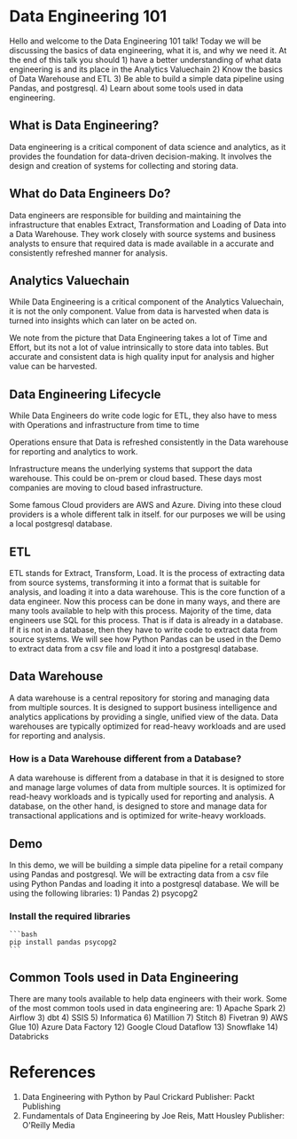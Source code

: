 
# Data Engineering 101

Hello and welcome to the Data Engineering 101 talk! 
Today we will be discussing the basics of data engineering, what it is, and why we need it. 
At the end of this talk you should 
    1) have a better understanding of what data engineering is and its place in the Analytics Valuechain
    2) Know the basics of Data Warehouse and ETL
    3) Be able to build a simple data pipeline using Pandas, and postgresql.
    4) Learn about some tools used in data engineering.

## What is Data Engineering?

Data engineering is a critical component of data science and analytics, as it provides the foundation for data-driven decision-making.
It involves the design and creation of systems for collecting and storing data. 

## What do Data Engineers Do?

Data engineers are responsible for building and maintaining the infrastructure that enables Extract, Transformation and Loading of Data into a Data Warehouse.
They work closely with source systems and business analysts to ensure that required data is made available in a accurate and consistently refreshed manner for analysis.

## Analytics Valuechain

While Data Engineering is a critical component of the Analytics Valuechain, it is not the only component. Value from data is harvested when data is turned into insights which can later on be acted on.

<insert pic>

We note from the picture that Data Engineering takes a lot of Time and Effort, but its not a lot of value intrinsically to store data into tables. 
But accurate and consistent data is high quality input for analysis and higher value can be harvested.

## Data Engineering Lifecycle

While Data Engineers do write code logic for ETL, they also have to mess with Operations and infrastructure from time to time

<insert pic>

Operations ensure that Data is refreshed consistently in the Data warehouse for reporting and analytics to work. 

Infrastructure means the underlying systems that support the data warehouse. This could be on-prem or cloud based. These days most companies are moving to cloud based infrastructure.

Some famous Cloud providers are AWS and Azure. Diving into these cloud providers is a whole different talk in itself. for our purposes we will be using a local postgresql database.

## ETL

ETL stands for Extract, Transform, Load. 
It is the process of extracting data from source systems, transforming it into a format that is suitable for analysis, and loading it into a data warehouse.
This is the core function of a data engineer.
Now this process can be done in many ways, and there are many tools available to help with this process.
Majority of the time, data engineers use SQL for this process. That is if data is already in a database. If it is not in a database, then they have to write code to extract data from source systems.
We will see how Python Pandas can be used in the Demo to extract data from a csv file and load it into a postgresql database.

## Data Warehouse

A data warehouse is a central repository for storing and managing data from multiple sources.
It is designed to support business intelligence and analytics applications by providing a single, unified view of the data.
Data warehouses are typically optimized for read-heavy workloads and are used for reporting and analysis.

### How is a Data Warehouse different from a Database?

A data warehouse is different from a database in that it is designed to store and manage large volumes of data from multiple sources.
It is optimized for read-heavy workloads and is typically used for reporting and analysis.
A database, on the other hand, is designed to store and manage data for transactional applications and is optimized for write-heavy workloads.

## Demo

In this demo, we will be building a simple data pipeline for a retail company using Pandas and postgresql.
We will be extracting data from a csv file using Python Pandas and loading it into a postgresql database. 
We will be using the following libraries:
    1) Pandas
    2) psycopg2

### Install the required libraries
    
    ```bash
    pip install pandas psycopg2
    ```

## Common Tools used in Data Engineering

There are many tools available to help data engineers with their work.
Some of the most common tools used in data engineering are:
    1) Apache Spark
    2) Airflow
    3) dbt
    4) SSIS
    5) Informatica
    6) Matillion
    7) Stitch
    8) Fivetran
    9) AWS Glue
    10) Azure Data Factory
    12) Google Cloud Dataflow
    13) Snowflake
    14) Databricks

# References

1) Data Engineering with Python by Paul Crickard Publisher: Packt Publishing
2) Fundamentals of Data Engineering by Joe Reis, Matt Housley Publisher: O'Reilly Media



